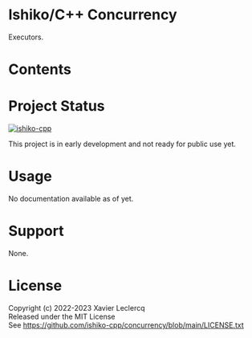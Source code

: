 # Ishiko/C++ Concurrency

Executors.


# Contents


# Project Status

[![ishiko-cpp](https://circleci.com/gh/ishiko-cpp/concurrency.svg?style=shield)](https://circleci.com/gh/ishiko-cpp/concurrency)

This project is in early development and not ready for public use yet. 

# Usage

No documentation available as of yet.

# Support

None.

# License

Copyright (c) 2022-2023 Xavier Leclercq\
Released under the MIT License\
See https://github.com/ishiko-cpp/concurrency/blob/main/LICENSE.txt

